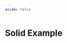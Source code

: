 ```yaml
---
aside: false
---
```


# Solid Example

<script setup>
import Demo from '../components/DemoComp.vue'
</script>

<Demo url="https://stackblitz.com/github/willnguyen1312/zoom-image/tree/main/examples/with-solid?embed=1&theme=dark" />

